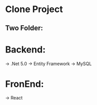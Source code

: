 # Clone Project
## Two Folder: 
# Backend: 
-> .Net 5.0
-> Entity Framework
-> MySQL
# FronEnd:
-> React
